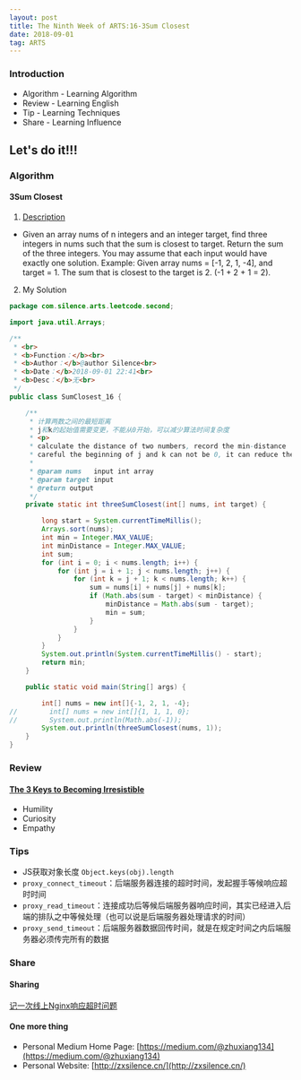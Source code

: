 ```yaml
---
layout: post
title: The Ninth Week of ARTS:16-3Sum Closest
date: 2018-09-01
tag: ARTS
---
```


### Introduction
- Algorithm  - Learning Algorithm
- Review  - Learning English
- Tip - Learning Techniques
- Share - Learning Influence

## Let's do it!!!
### Algorithm
#### 3Sum Closest
1. [Description](https://leetcode.com/problems/3sum-closest/description/)
- Given an array nums of n integers and an integer target, find three integers in nums such that the sum is closest to target. Return the sum of the three integers. You may assume that each input would have exactly one solution.
Example:
Given array nums = [-1, 2, 1, -4], and target = 1.
The sum that is closest to the target is 2. (-1 + 2 + 1 = 2).
2. My Solution

```java
package com.silence.arts.leetcode.second;

import java.util.Arrays;

/**
 * <br>
 * <b>Function：</b><br>
 * <b>Author：</b>@author Silence<br>
 * <b>Date：</b>2018-09-01 22:41<br>
 * <b>Desc：</b>无<br>
 */
public class SumClosest_16 {

    /**
     * 计算两数之间的最短距离
     * j和k的起始值需要变更，不能从0开始，可以减少算法时间复杂度
     * <p>
     * calculate the distance of two numbers, record the min-distance
     * careful the beginning of j and k can not be 0, it can reduce the Time complexity
     *
     * @param nums   input int array
     * @param target input
     * @return output
     */
    private static int threeSumClosest(int[] nums, int target) {

        long start = System.currentTimeMillis();
        Arrays.sort(nums);
        int min = Integer.MAX_VALUE;
        int minDistance = Integer.MAX_VALUE;
        int sum;
        for (int i = 0; i < nums.length; i++) {
            for (int j = i + 1; j < nums.length; j++) {
                for (int k = j + 1; k < nums.length; k++) {
                    sum = nums[i] + nums[j] + nums[k];
                    if (Math.abs(sum - target) < minDistance) {
                        minDistance = Math.abs(sum - target);
                        min = sum;
                    }
                }
            }
        }
        System.out.println(System.currentTimeMillis() - start);
        return min;
    }

    public static void main(String[] args) {

        int[] nums = new int[]{-1, 2, 1, -4};
//        int[] nums = new int[]{1, 1, 1, 0};
//        System.out.println(Math.abs(-1));
        System.out.println(threeSumClosest(nums, 1));
    }
}


```

### Review
#### [The 3 Keys to Becoming Irresistible](https://medium.com/personal-growth/the-3-keys-to-becoming-irresistible-d2f689ea4bf1)
- Humility
- Curiosity
- Empathy

### Tips
- JS获取对象长度 `Object.keys(obj).length`
- `proxy_connect_timeout`：后端服务器连接的超时时间，发起握手等候响应超时时间
- `proxy_read_timeout`：连接成功后等候后端服务器响应时间，其实已经进入后端的排队之中等候处理（也可以说是后端服务器处理请求的时间）
- `proxy_send_timeout`：后端服务器数据回传时间，就是在规定时间之内后端服务器必须传完所有的数据

### Share
#### Sharing
[记一次线上Nginx响应超时问题](http://zxsilence.cn/2018/08/%E8%AE%B0%E4%B8%80%E6%AC%A1%E7%BA%BF%E4%B8%8ANginx%E5%93%8D%E5%BA%94%E8%B6%85%E6%97%B6%E9%97%AE%E9%A2%98/)

#### One more thing
- Personal Medium Home Page: [https://medium.com/@zhuxiang134](https://medium.com/@zhuxiang134)
- Personal Website: [http://zxsilence.cn/](http://zxsilence.cn/)
